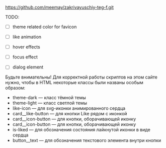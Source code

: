 https://github.com/meemay/zakrivayuschiy-teg-f.git


TODO:
 - [ ] theme related color for favicon
 - [ ] like animation
 - [ ] hover effects
 - [ ] focus effect
 - [ ] dialog element


Будьте внимательны! Для корректной работы скриптов на этом сайте нужно, чтобы в HTML некоторые классы были названы особым образом:
- theme-dark — класс тёмной темы
- theme-light — класс светлой темы
- like-icon — для svg-иконки анимированного сердца
- card__like-button — для кнопки Like рядом с иконкой
- card__icon-button — для кнопки, оборачивающей иконку
- card__icon-button — для кнопки, оборачивающей иконку
- is-liked — для обозначения состояния лайкнутой иконки в виде сердца
- button__text — для обозначения текстового элемента внутри кнопки
